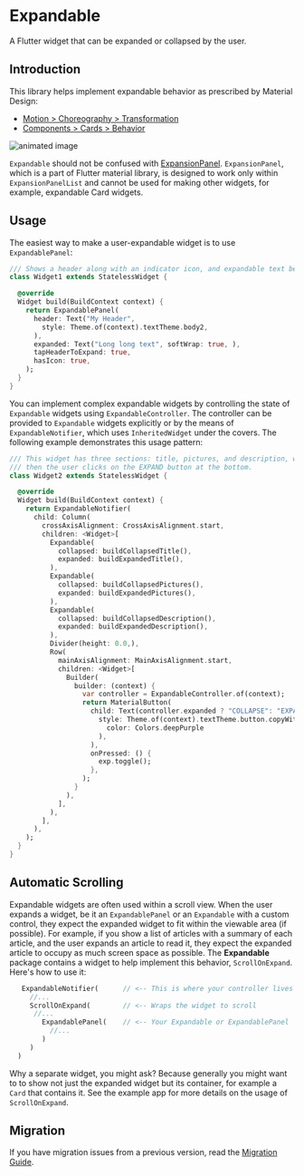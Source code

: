 # Expandable

A Flutter widget that can be expanded or collapsed by the user.

## Introduction

This library helps implement expandable behavior as prescribed by Material Design:

* [Motion > Choreography > Transformation](https://material.io/design/motion/choreography.html#transformation)
* [Components > Cards > Behavior](https://material.io/design/components/cards.html#behavior)

![animated image](https://github.com/aryzhov/flutter-expandable/blob/master/doc/expandable_demo_small.gif?raw=true)     

`Expandable` should not be confused with 
[ExpansionPanel](https://docs.flutter.io/flutter/material/ExpansionPanel-class.html). 
`ExpansionPanel`, which is a part of
Flutter material library, is designed to work only within `ExpansionPanelList` and cannot be used
for making other widgets, for example, expandable Card widgets.


## Usage

The easiest way to make a user-expandable widget is to use `ExpandablePanel`:

```dart
/// Shows a header along with an indicator icon, and expandable text below it: 
class Widget1 extends StatelessWidget {

  @override
  Widget build(BuildContext context) {
    return ExpandablePanel(
      header: Text("My Header",
        style: Theme.of(context).textTheme.body2,
      ),
      expanded: Text("Long long text", softWrap: true, ),
      tapHeaderToExpand: true,
      hasIcon: true,
    );
  }
}
```

You can implement complex expandable widgets by controlling the state of `Expandable` widgets 
using `ExpandableController`. The controller can be provided to `Expandable` widgets explicitly 
or by the means of `ExpandableNotifier`, which uses `InheritedWidget` under the covers. 
The following example demonstrates this usage pattern:

```dart
/// This widget has three sections: title, pictures, and description, which all expand
/// then the user clicks on the EXPAND button at the bottom.
class Widget2 extends StatelessWidget {

  @override
  Widget build(BuildContext context) {
    return ExpandableNotifier(
      child: Column(
        crossAxisAlignment: CrossAxisAlignment.start,
        children: <Widget>[
          Expandable(
            collapsed: buildCollapsedTitle(),
            expanded: buildExpandedTitle(),
          ),
          Expandable(
            collapsed: buildCollapsedPictures(),
            expanded: buildExpandedPictures(),
          ),
          Expandable(
            collapsed: buildCollapsedDescription(),
            expanded: buildExpandedDescription(),
          ),
          Divider(height: 0.0,),
          Row(
            mainAxisAlignment: MainAxisAlignment.start,
            children: <Widget>[
              Builder(
                builder: (context) {
                  var controller = ExpandableController.of(context);
                  return MaterialButton(
                    child: Text(controller.expanded ? "COLLAPSE": "EXPAND",
                      style: Theme.of(context).textTheme.button.copyWith(
                        color: Colors.deepPurple
                      ),
                    ),
                    onPressed: () {
                      exp.toggle();
                    },
                  );
                }
              ),
            ],
          ),
        ],
      ),
    );
  }
}
```

## Automatic Scrolling

Expandable widgets are often used within a scroll view. When the user expands a widget, be it
an `ExpandablePanel` or an `Expandable` with a custom control, they expect the expanded
widget to fit within the viewable area (if possible). For example, if you show a list of 
articles with a summary of each article, and the user expands an article to read it, they
expect the expanded article to occupy as much screen space as possible. The **Expandable** 
package contains a widget to help implement this behavior, `ScrollOnExpand`. 
Here's how to use it:

```dart
   ExpandableNotifier(      // <-- This is where your controller lives
     //...
     ScrollOnExpand(        // <-- Wraps the widget to scroll
      //...
        ExpandablePanel(    // <-- Your Expandable or ExpandablePanel
          //...
        )
     )
  )
```

Why a separate widget, you might ask? Because generally you might want to to show not just 
the expanded widget but its container, for example a `Card` that contains it.
See the example app for more details on the usage of `ScrollOnExpand`.

## Migration

If you have migration issues from a previous version, read the [Migration Guide](doc/migration.md).